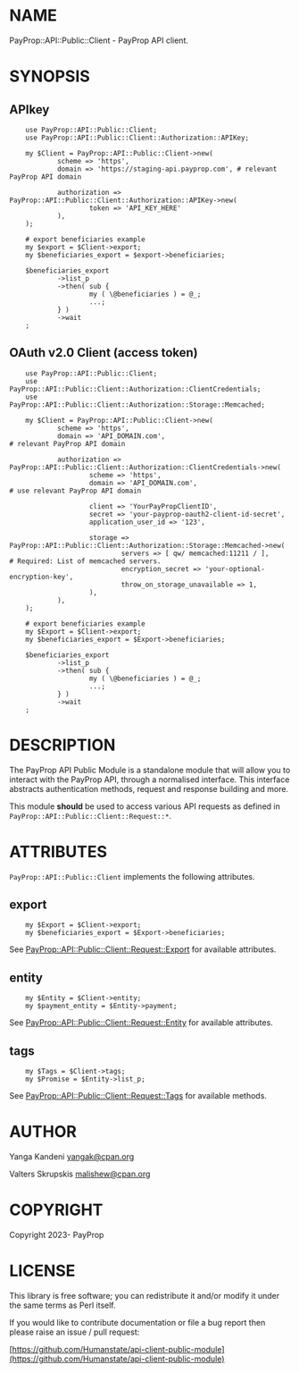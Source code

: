 # NAME

PayProp::API::Public::Client - PayProp API client.

# SYNOPSIS

## APIkey

        use PayProp::API::Public::Client;
        use PayProp::API::Public::Client::Authorization::APIKey;

        my $Client = PayProp::API::Public::Client->new(
                scheme => 'https',
                domain => 'https://staging-api.payprop.com', # relevant PayProp API domain

                authorization => PayProp::API::Public::Client::Authorization::APIKey->new(
                        token => 'API_KEY_HERE'
                ),
        );

        # export beneficiaries example
        my $export = $Client->export;
        my $beneficiaries_export = $export->beneficiaries;

        $beneficiaries_export
                ->list_p
                ->then( sub {
                        my ( \@beneficiaries ) = @_;
                        ...;
                } )
                ->wait
        ;

## OAuth v2.0 Client (access token)

        use PayProp::API::Public::Client;
        use PayProp::API::Public::Client::Authorization::ClientCredentials;
        use PayProp::API::Public::Client::Authorization::Storage::Memcached;

        my $Client = PayProp::API::Public::Client->new(
                scheme => 'https',
                domain => 'API_DOMAIN.com',                                                        # relevant PayProp API domain

                authorization => PayProp::API::Public::Client::Authorization::ClientCredentials->new(
                        scheme => 'https',
                        domain => 'API_DOMAIN.com',                                                     # use relevant PayProp API domain

                        client => 'YourPayPropClientID',
                        secret => 'your-payprop-oauth2-client-id-secret',
                        application_user_id => '123',

                        storage => PayProp::API::Public::Client::Authorization::Storage::Memcached->new(
                                servers => [ qw/ memcached:11211 / ],                                       # Required: List of memcached servers.
                                encryption_secret => 'your-optional-encryption-key',
                                throw_on_storage_unavailable => 1,
                        ),
                ),
        );

        # export beneficiaries example
        my $Export = $Client->export;
        my $beneficiaries_export = $Export->beneficiaries;

        $beneficiaries_export
                ->list_p
                ->then( sub {
                        my ( \@beneficiaries ) = @_;
                        ...;
                } )
                ->wait
        ;

# DESCRIPTION

The PayProp API Public Module is a standalone module that will allow you to interact with the PayProp API,
through a normalised interface. This interface abstracts authentication methods, request and response building and more.

This module **should** be used to access various API requests as defined in `PayProp::API::Public::Client::Request::*`.

# ATTRIBUTES

`PayProp::API::Public::Client` implements the following attributes.

## export

        my $Export = $Client->export;
        my $beneficiaries_export = $Export->beneficiaries;

See [PayProp::API::Public::Client::Request::Export](https://metacpan.org/pod/PayProp%3A%3AAPI%3A%3APublic%3A%3AClient%3A%3ARequest%3A%3AExport) for available attributes.

## entity

        my $Entity = $Client->entity;
        my $payment_entity = $Entity->payment;

See [PayProp::API::Public::Client::Request::Entity](https://metacpan.org/pod/PayProp%3A%3AAPI%3A%3APublic%3A%3AClient%3A%3ARequest%3A%3AEntity) for available attributes.

## tags

        my $Tags = $Client->tags;
        my $Promise = $Entity->list_p;

See [PayProp::API::Public::Client::Request::Tags](https://metacpan.org/pod/PayProp%3A%3AAPI%3A%3APublic%3A%3AClient%3A%3ARequest%3A%3ATags) for available methods.

# AUTHOR

Yanga Kandeni <yangak@cpan.org>

Valters Skrupskis <malishew@cpan.org>

# COPYRIGHT

Copyright 2023- PayProp

# LICENSE

This library is free software; you can redistribute it and/or modify
it under the same terms as Perl itself.

If you would like to contribute documentation
or file a bug report then please raise an issue / pull request:

[https://github.com/Humanstate/api-client-public-module](https://github.com/Humanstate/api-client-public-module)
